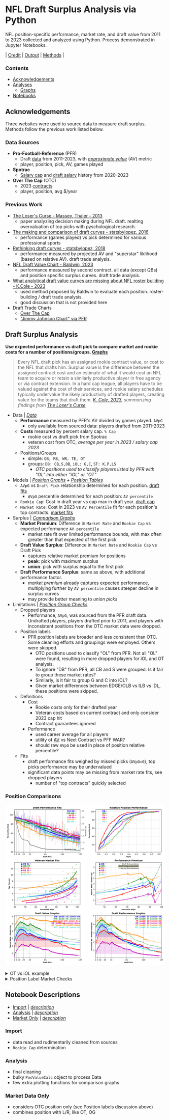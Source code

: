# NFL Draft Surplus Analysis via Python

NFL position-specific performance, market rate, and draft value from 2011 to 2023 collected and analyzed using Python. 
Process demonstrated in Jupyter Notebooks.

| [Credit](#Previous-Work) | [Output](/#Position-Comparisons) | [Methods](/#Notebook-Descriptions) |

### Contents
 - [Acknowledgements](/#Acknowledgements)
 - [Analyses](/#Draft-Surplus-Analysis)
   - [Graphs](/#Position-Comparisons)
 - [Notebooks](/#Notebook-Descriptions)
 
## Acknowledgements

Three websites were used to source data to measure draft surplus. 
Methods follow the previous work listed below.

### Data Sources
 - **Pro-Football-Reference** (PFR)
   - Draft [data](https://www.pro-football-reference.com/years/2023/draft.htm) from 2011-2023, with *[approximate value](https://www.pro-football-reference.com/about/approximate_value.htm)* (AV) metric
   - player, position, pick, AV, games played
 - **Spotrac**
   - [Salary cap](https://www.spotrac.com/nfl/cba/) and [draft salary](https://www.spotrac.com/nfl/draft/2023/) history from 2020-2023
 - **Over The Cap** (OTC)
   - 2023 [contracts](https://overthecap.com/contracts)
   - player, position, avg $/year
   
### Previous Work
  - [The Loser's Curse - Massey, Thaler - 2013](https://faculty.wharton.upenn.edu/wp-content/uploads/2013/08/massey---thaler---losers-curse---management-science-july-2013.pdf)
    - paper analyzing decision making during NFL draft. realting overvaluation of top picks with pyschological research.
  - [The making and comparison of draft curves - statsbylopez, 2016](https://statsbylopez.com/2016/06/22/the-making-and-comparison-of-draft-curves/)
    - performance (games played) vs pick determined for various professional sports
  - [Rethinking draft curves - statsbylopez, 2018](https://statsbylopez.netlify.app/post/rethinking-draft-curve/)
    - performance measured by projected AV and "superstar" liklihood (based on relative AV). draft trade analysis.
  - [NFL Draft Value Chart - Baldwin, 2023](https://opensourcefootball.com/posts/2023-02-23-nfl-draft-value-chart/#on-field-value-versus-surplus-value)
    - performance measured by second contract. all data (except QBs) and position specific surplus curves. draft trade analysis.
  - [What analytical draft value curves are missing about NFL roster building - K.Cole - 2023](https://unexpectedpoints.substack.com/p/what-analytical-draft-value-curves?)
    - used method proposed by Baldwin to evaluate each position. roster-building / draft trade analysis.
	- good discussion that is not provided here
  - Draft Trade Charts
    - [Over The Cap](https://overthecap.com/draft-trade-value-chart)
	- ["Jimmy Johnson Chart" via PFR](https://www.pro-football-reference.com/draft/draft_trade_value.htm)
 
## Draft Surplus Analysis

**Use expected performance vs draft pick to compare market and rookie costs for a number of positions/groups. [Graphs]()**

 > Every NFL draft pick has an assigned rookie contract value, or cost to the NFL that drafts him. Surplus value is the difference between the assigned contract cost and an estimate of what it would cost an NFL team to acquire or retain a similarly productive player in free agency or via contract extension. In a hard cap league, all players have to be valued against the cost of their services, and rookie salary schedules typically undervalue the likely productivity of drafted players, creating value for the teams that draft them.
*[K. Cole, 2023](https://unexpectedpoints.substack.com/p/what-analytical-draft-value-curves), summarizing findings from [The Loser's Curse](https://faculty.wharton.upenn.edu/wp-content/uploads/2013/08/massey---thaler---losers-curse---management-science-july-2013.pdf)*

  - Data | *[Data](/data)*
    - **Performance** measured by PFR's AV divided by games played. `AVpG`
      - only available from sourced data: players drafted from 2011-2023
    - **Costs** measured by percent salary cap. `% Cap`
      - rookie cost vs draft pick from Spotrac
	  - veteran cost from OTC, *average per year in 2023 / salary cap 2023*
	- Positions/Groups
	  - simple: `QB, RB, WR, TE, OT`
	  - groups: `DB: CB,S,DB`, `iOL: G,C`, `ST: K,P,LS`
	    - *OTC positions used to classify players listed by PFR with "OL" into either "iOL" or "OT"*
  - Models | *[Position Graphs](/position%20graphs) + [Position Tables](/position%20tables)*
    - `AVpG` vs `Draft Pick` relationship determined for each position. [draft fits](/position%20graphs/draft%20fits)
	  - `AVpG` percentile determined for each position: `AV percentile`
	- `Rookie Cap`: Cost in draft year vs cap max in draft year. [draft cap](/data/pick_cap_percentage.csv)
	- `Market Rate`: Cost in 2023 vs `AV Percentile` fit for each position's top contracts. [market fits](/position%20graphs/market%20fits)
  - Surplus | *[Comparison Graphs](/comparison%20graphs)*
    - **Market Premium**: Difference in `Market Rate` and `Rookie Cap` vs expected performance `AV percentile`
	  - market rate fit over limited performance bounds, with max often greater than that expected of the first pick
	- **Draft Value Surplus**: Difference in `Market Rate` and `Rookie Cap` vs Draft Pick
	  - captures relative market premium for positions
	  - **peak**: pick with maximum surplus
	  - **union**: pick with surplus equal to the first pick
	- **Draft Performance Surplus**: same as above, with additional performance factor.
	  - *market premium* already captures expected performance, multiplying further by `AV percentile` causes steeper decline in surplus curves
	  - may provide better meaning to *union picks*
  - Limitations | *[Position Group Checks](/comparison%20graphs/position%20group%20checks)*
    - Dropped players
	  - Performance, `AVpG`, was sourced from the PFR draft data. Undrafted players, players drafted prior to 2011, and players with inconsistent positions from the OTC market data were dropped.
    - Position labels
	  - PFR position labels are broader and less consistent than OTC. Some cleaning efforts and groupings were employed. Others were skipped.
	    - OTC positions used to classify "OL" from PFR. Not all "OL" were found, resulting in more dropped players for iOL and OT analysis.
		- To ignore "DB" from PFR, all CB and S were grouped. Is it fair to group these market rates?
		- Similarly, is it fair to group G and C into iOL?
		- Given market differences between EDGE/OLB vs ILB vs IDL, these positions were skipped.
	- Definitions
	  - Cost
	    - Rookie costs only for their drafted year
		- Veteran costs based on current contract and only consider 2023 cap hit
		- Contract guarantees ignored
	  - Performance
	    - used career average for all players
	    - utility of [AV](https://www.pro-football-reference.com/about/approximate_value.htm) vs Next Contract vs PFF WAR?
		- should raw `AVpG` be used in place of position relative percentile?
	- Fits
	  - draft performance fits weighed by missed picks (`AVpG=0`), top picks performance may be undervalued
	  - significant data points may be missing from market rate fits, see dropped players
	    - number of "top contracts" quickly selected
 
### Position Comparisons

![Kitchen Sink](/comparison%20graphs/position-compare_DB,WR,TE,RB,OT,iOL.png "All positions analyzed, except QB and ST")

<details><summary>OT vs iOL example</summary>

![OT vs iOL overall](/comparison%20graphs/position-compare_OT,iOL.png)
![OT vs iOL market premium](/market%20premium%20comparisons/comparison%20graphs/market-premium-compare_OT,iOL.png)
![OT vs iOL draft fit](/draft%20fit%20comparisons/comparison%20graphs/draft-fit-compare-box_OT,iOL.png)

</details>

<details><summary>Position Label Market Checks</summary>

![DB Pairing](/position%20group%20checks/comparison%20graphs/market_compare-OTC_CB-S.png "Were CB and S safe to group into DB?")

![OL](/position%20group%20checks/comparison%20graphs/market_compare-OTC_G-T-C.png "Should T/G/C be treated separately?")

![skipped D](/position%20group%20checks/comparison%20graphs/market_compare-OTC_EDGE-IDL-LB_varied_y.png "Skipped defense, market rates imply thoughtful cleaning is worthwhile")

</details>

 
## Notebook Descriptions
 - [Import](/Data%20Import.ipynb) | *[description](/#Import)*
 - [Analysis](/Data%20Analysis.ipynb) | *[description](/#Analysis)*
 - [Market Only](/other_Market%20Analysis.ipynb) | *[description](/#Market-Data-Only)*

### Import
 - data read and rudimentarily cleaned from sources
 - `Rookie Cap` determination

### Analysis
 - final cleaning
 - bulky `PosValueCalc` object to process Data
 - few extra plotting functions for comparison graphs 

### Market Data Only
 - considers OTC position only (see Position labels discussion above)
 - combines position with L/R, like OT, OG
